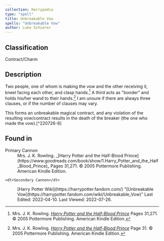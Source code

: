 ```yaml
---
collection: Harrypedia
type: "spell"
title: Unbreakable Vow
spells: "Unbreakable Vow"
author: Luke Schierer
---
```


## Classification

Contract/Charm

## Description

Two people, one of whom is making the vow and the other receiving it, kneel
facing each other, and clasp hands.[^220726-6] A third acts as "bonder" and
holds his/her wand to their hands.[^220726-7]  I am unsure if there are always
three clauses, or if the number of clauses may vary.

This forms an unbreakable magical contract, and any violation of the resulting
vow/contract results in the death of the breaker (the one who made the
vow).[^220726-8]

[^220726-6]: Mrs. J. K. Rowling.
    _[Harry Potter and the Half-Blood Prince](https://www.goodreads.com/book/show/1.Harry_Potter_and_the_Half_Blood_Prince)_
    Pages 31,271.
    © 2005 Pottermore Publishing. American Kindle Edition.

[^220726-7]: Mrs. J. K. Rowling.
    _[Harry Potter and the Half-Blood Prince](https://www.goodreads.com/book/show/1.Harry_Potter_and_the_Half_Blood_Prince)_
    Page 31.
    © 2005 Pottermore Publishing. American Kindle Edition.

[^220726-7]: Mrs. J. K. Rowling.
    _[Harry Potter and the Half-Blood Prince](https://www.goodreads.com/book/show/1.Harry_Potter_and_the_Half_Blood_Prince)_
    Page 271.
    © 2005 Pottermore Publishing. American Kindle Edition.

## Found in
<dl>

<dt>Primary Cannon</dt>
<dd>Mrs. J. K. Rowling.
    _[Harry Potter and the Half-Blood Prince](https://www.goodreads.com/book/show/1.Harry_Potter_and_the_Half_Blood_Prince)_
    Pages 31,271.
    © 2005 Pottermore Publishing. American Kindle Edition.</dd>

    <dt>Secondary Cannon</dt>
<dd>[Harry Potter Wiki](https://harrypotter.fandom.com/)
    "[Unbreakable Vow](https://harrypotter.fandom.com/wiki/Unbreakable_Vow)"
    Last Edited: 2022-04-10. Last Viewed: 2022-07-26.</dd>
</dl>

